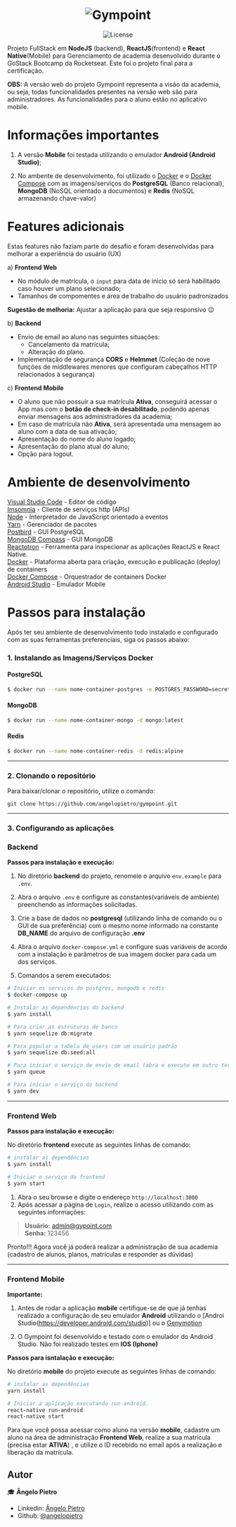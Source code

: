 <h1 align="center">
  <img alt="Gympoint" title="Gympoint" src="https://user-images.githubusercontent.com/5533726/71780030-2a577600-2f9c-11ea-8692-84656aacf1fa.png" />
</h1>

<p align="center">
  <img alt="License" src="https://img.shields.io/badge/license-MIT-%2304D361">
</p>

Projeto FullStack em **NodeJS** (backend), **ReactJS**(frontend) e **React Native**(Mobile) para Gerenciamento de academia desenvolvido durante o GoStack Bootcamp da Rocketseat. Este foi o projeto final para a certificação.

**OBS:** A versão web do projeto Gympoint representa a visão da academia, ou seja, todas funcionalidades presentes na versão web são para administradores. As funcionalidades para o aluno estão no aplicativo mobile.

# Informações importantes

1. A versão **Mobile** foi testada utilizando o emulador **Android (Android Studio)**;

2. No ambente de desenvolvimento, foi utilizado o [Docker](https://www.docker.com/) e o [Docker Compose](https://docs.docker.com/compose/) com as imagens/serviços do **PostgreSQL** (Banco relacional), **MongoDB** (NoSQL orientado a documentos) e **Redis** (NoSQL armazenando chave-valor)

# Features adicionais

Estas features não faziam parte do desafio e foram desenvolvidas para melhorar a experiência do usuário (UX)

a) **Frontend Web**

- No módulo de matrícula, o `input` para data de início só será habilitado caso houver um plano selecionado;
- Tamanhos de compomentes e área de trabalho do usuário padronizados

**Sugestão de melhoria:** Ajustar a aplicação para que seja responsivo :wink:

b) **Backend**

- Envio de email ao aluno nas seguintes situações:
  - Cancelamento da matrícula;
  - Alteração do plano.
- Implementação de segurança **CORS** e **Helmmet** (Coleção de nove funções de middlewares menores que configuram cabeçalhos HTTP relacionados à segurança)

c) **Frontend Mobile**

- O aluno que não possuir a sua matrícula **Ativa**, conseguirá acessar o App mas com o **botão de check-in desabilitado**, podendo apenas enviar mensagens aos administradores da academia;
- Em caso de matrícula não **Ativa**, será apresentada uma mensagem ao aluno com a data de sua ativação;
- Apresentação do nome do aluno logado;
- Apresentação do plano atual do aluno;
- Opção para logout.

# Ambiente de desenvolvimento

[Visual Studio Code](https://code.visualstudio.com/) - Editor de código  
[Imsomnia](https://insomnia.rest/) - Cliente de serviços http (APIs)  
[Node](https://nodejs.org/) - Interpretador de JavaScript orientado a eventos  
[Yarn](yarnpkg.com) - Gerenciador de pacotes  
[Postbird](https://electronjs.org/apps/postbird) - GUI PostgreSQL  
[MongoDB Compass](https://www.mongodb.com/download-center/compass) - GUI MongoDB  
[Reactotron](https://github.com/infinitered/reactotron) - Ferramenta para inspecionar as aplicações ReactJS e React Native.  
[Docker](https://www.docker.com/) - Plataforma aberta para criação, execução e publicação (deploy) de containers  
[Docker Compose](https://docs.docker.com/compose/) - Orquestrador de containers Docker  
[Android Studio](https://developer.android.com/studio) - Emulador Mobile

# Passos para instalação

Após ter seu ambiente de desenvolvimento todo instalado e configurado com as suas ferramentas preferenciais, siga os passos abaixo:

### 1. Instalando as Imagens/Serviços Docker

#### PostgreSQL

```bash
$ docker run --name nome-container-postgres -e POSTGRES_PASSWORD=secret-password -d postgres
```

#### MongoDB

```bash
$ docker run --name nome-container-mongo -d mongo:latest
```

#### Redis

```bash
$ docker run --name nome-container-redis -d redis:alpine
```

---

### 2. Clonando o repositório

Para baixar/clonar o repositório, utilize o comando:

```git
git clone https://github.com/angelopietro/gympoint.git
```

---

### 3. Configurando as aplicações

### Backend

**Passos para instalação e execução:**

1. No diretório **backend** do projeto, renomeie o arquivo `env.example` para `.env`.

2. Abra o arquivo `.env` e configure as constantes(variáveis de ambiente) preenchendo as informações solicitadas.

3. Crie a base de dados no **postgresql** (utilizando linha de comando ou o GUI de sua preferência) com o mesmo nome informado na constante **DB_NAME** do arquivo de configuração **.env**

4. Abra o arquivo `docker-compose.yml` e configure suas variáveis de acordo com a instalação e parâmetros de sua imagem docker para cada um dos serviços.

5. Comandos a serem executados:

```bash
# Iniciar os serviços do postgres, mongodb e redis
$ docker-compose up

# Instalar as dependências do backend
$ yarn install

# Para criar as estruturas de banco
$ yarn sequelize db:migrate

# Para popular a tabela de users com um usuário padrão
$ yarn sequelize db:seed:all

# Para iniciar o serviço de envio de email (abra e execute em outro terminal)
$ yarn queue

# Para iniciar o serviço do backend
$ yarn dev
```

---

### Frontend Web

**Passos para instalação e execução:**

No diretório **frontend** execute as seguintes linhas de comando:

```bash
# instalar as dependências
$ yarn install

# Iniciar o serviço do frontend
$ yarn start
```

1. Abra o seu browse e digite o endereço `http://localhost:3000`
2. Após acessar a página de `Login`, realize o acesso utilizando com as seguintes informações:

> **Usuário:** admin@gypoint.com  
> **Senha:** 123456

Pronto!!! Agora você já poderá realizar a administração de sua academia (cadastro de alunos, planos, matrículas e responder as dúvidas)

---

### Frontend Mobile

**Importante:**

1. Antes de rodar a aplicação **mobile** certifique-se de que já tenhas realizado a configuração de seu emulador **Android** utilizando o [Androi Studio(https://developer.android.com/studio)] ou o [Genymotion](https://www.genymotion.com/)

2. O Gympoint foi desenvolvido e testado com o emulador do Android Studio.
   Não foi realizado testes em **IOS (Iphone)**

**Passos para isntalação e execução:**

No diretório **mobile** do projeto execute as seguintes linhas de comando:

```bash
# instalar as dependências
yarn install

# Iniciar a aplicação executando run-android.
react-native run-android
react-native start
```

Para que você possa acessar como aluno na versão **mobile**, cadastre um aluno na área de administração **Frontend Web**, realize a sua matrícula (precisa estar **ATIVA**) , e utilize o ID recebido no email após a realização e liberação da matrícula.

## Autor

:mortar_board: **Ângelo Pietro**

- Linkedin: [Ângelo Pietro](https://www.linkedin.com/in/angelopietro/)
- Github: [@angelopietro](https://github.com/angelopietro)
